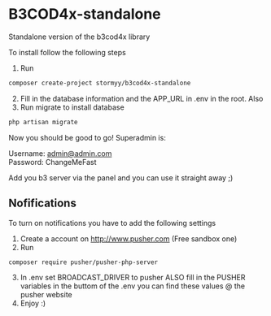 # B3COD4x-standalone
Standalone version of the b3cod4x library

To install follow the following steps
1. Run 
```bash
composer create-project stormyy/b3cod4x-standalone
```
2. Fill in the database information and the APP_URL in .env in the root. Also 
3. Run migrate to install database 
```bash
php artisan migrate
```

Now you should be good to go! Superadmin is:    

Username: admin@admin.com   
Password: ChangeMeFast

Add you b3 server via the panel and you can use it straight away ;)


## Nofifications
To turn on notifications you have to add the following settings

1. Create a account on http://www.pusher.com (Free sandbox one)
2. Run
```bash
composer require pusher/pusher-php-server
```
3. In .env set BROADCAST_DRIVER to pusher ALSO fill in the PUSHER variables in the buttom of the .env you can find these values @ the pusher website
4. Enjoy :)